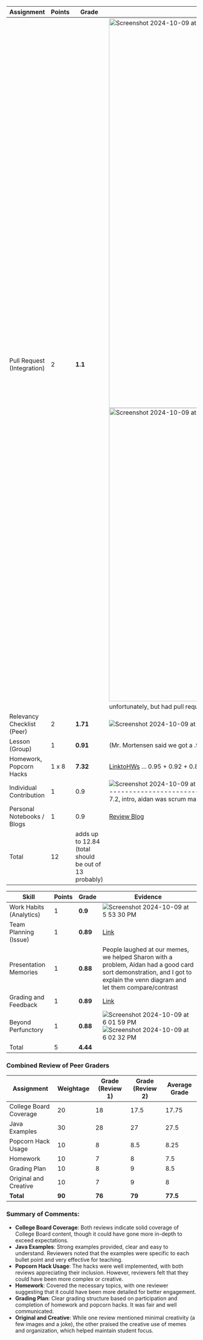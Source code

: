 | **Assignment**             | **Points**    | **Grade** | **Evidence** |
|----------------------------|---------------|-----------|--------------|
| Pull Request (Integration) | 2             |     **1.1**     |      <img width="1028" alt="Screenshot 2024-10-09 at 10 22 10 AM" src="https://github.com/user-attachments/assets/3fc9aedb-cba0-4dac-8876-4d37f71b876d"> <img width="774" alt="Screenshot 2024-10-09 at 11 25 13 AM" src="https://github.com/user-attachments/assets/f7511fdc-26be-4114-8a07-b016cc9069ef"> (Didn't pull request day before unfortunately, but had pull requested a lot after, grade could be updated)     |
| Relevancy Checklist (Peer) | 2             |    **1.71**      |  ![Screenshot 2024-10-09 at 4 30 13 PM](https://github.com/user-attachments/assets/02cfefdf-dde3-4f4c-b5b7-994d1e6487ff) [7.1](https://aidanlau10.github.io/sprint2/csa/unit7-p1/unit7-1) [7.2](https://aidanlau10.github.io/sprint2/csa/unit7-p1/unit7-2)  <- Comments are on bottom, average for 7.1 and 7.2 is 77     |
| Lesson (Group)             | 1             |     **0.91**      |      (Mr. Mortensen said we got a .91 after our teach, didn't put in synergy yet)        |
| Homework, Popcorn Hacks    | 1 x 8         |     **7.32**      |       [LinktoHWs](https://sris126.github.io/Sri_2025/2024/10/09/TeamTeachUltimateHWS.html)  ... 0.95 + 0.92 + 0.88 + 0.91 / 4 = 91.5   |
| Individual Contribution    | 1             |      0.9     |      ![Screenshot 2024-10-09 at 5 29 52 PM](https://github.com/user-attachments/assets/3c543a82-ed52-4ef1-be9e-f41e40314b91) ![Screenshot 2024-10-09 at 5 34 15 PM](https://github.com/user-attachments/assets/dedf3eb6-590f-4573-8151-1dc0ce16e2ac)------------------------------------------------------------------------------------->   [7.1,](https://aidanlau10.github.io/sprint2/csa/unit7-p1/unit7-1) [ 7.2,](https://aidanlau10.github.io/sprint2/csa/unit7-p1/unit7-2) [Repo of Team Teach](https://github.com/AidanLau10/unit7_2025)  <- (Created entire 7.1 and half of 7.2, intro, aidan was scrum master so he did all pull requests while i committed on main)     |
| Personal Notebooks / Blogs | 1             |      0.9     |      [Review Blog](https://sris126.github.io/Sri_2025/2024/10/09/TeamTeachBlogReview.html)        |
| Total                      | 12            |      adds up to 12.84 (total should be out of 13 probably)     |              |


| **Skill**                  | **Points**    | **Grade** | **Evidence** |
|----------------------------|---------------|-----------|--------------|
| Work Habits (Analytics)    |   1           |     **0.9**      |       ![Screenshot 2024-10-09 at 5 53 30 PM](https://github.com/user-attachments/assets/63428567-2d9d-4a82-b1e2-3f697a4e424c)       |
| Team Planning (Issue)      |   1           |      **0.89**     |      [Link](https://github.com/users/AidanLau10/projects/5?pane=issue&itemId=80308162&issue=AidanLau10%7Caidan_2025%7C6)       |
| Presentation Memories      |   1           |     **0.88**      |      People laughed at our memes, we helped Sharon with a problem, Aidan had a good card sort demonstration, and I got to explain the venn diagram and let them compare/contrast        |
| Grading and Feedback       |   1           |      **0.89**     |       [Link](https://docs.google.com/spreadsheets/d/1ow8tKRy5tm9o6iQf_n2O3QdD4ulACpYCFQDPQzBGp8c/edit?gid=1811614900#gid=1811614900)       |
| Beyond Perfunctory         |   1           |      **0.88**    |       ![Screenshot 2024-10-09 at 6 01 59 PM](https://github.com/user-attachments/assets/b250622d-65a5-432d-b5bc-a701426f9716) ![Screenshot 2024-10-09 at 6 02 32 PM](https://github.com/user-attachments/assets/0baae743-bd98-4db5-bf28-3763e906c81e)       | 
| Total                      |   5           |     **4.44**      |              |


### Combined Review of Peer Graders

| Assignment              | Weightage | Grade (Review 1) | Grade (Review 2) | Average Grade |
|-------------------------|-----------|------------------|------------------|---------------|
| College Board Coverage   | 20        | 18               | 17.5             | 17.75         |
| Java Examples            | 30        | 28               | 27               | 27.5          |
| Popcorn Hack Usage       | 10        | 8                | 8.5              | 8.25          |
| Homework                 | 10        | 7                | 8                | 7.5           |
| Grading Plan             | 10        | 8                | 9                | 8.5           |
| Original and Creative    | 10        | 7                | 9                | 8             |
| **Total**                | **90**    | **76**           | **79**           | **77.5**      |

### Summary of Comments:
- **College Board Coverage**: Both reviews indicate solid coverage of College Board content, though it could have gone more in-depth to exceed expectations.
- **Java Examples**: Strong examples provided, clear and easy to understand. Reviewers noted that the examples were specific to each bullet point and very effective for teaching.
- **Popcorn Hack Usage**: The hacks were well implemented, with both reviews appreciating their inclusion. However, reviewers felt that they could have been more complex or creative.
- **Homework**: Covered the necessary topics, with one reviewer suggesting that it could have been more detailed for better engagement.
- **Grading Plan**: Clear grading structure based on participation and completion of homework and popcorn hacks. It was fair and well communicated.
- **Original and Creative**: While one review mentioned minimal creativity (a few images and a joke), the other praised the creative use of memes and organization, which helped maintain student focus.
